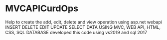 # MVCAPICurdOps
Help to create the add, edit, delete and view operation using asp.net webapi
INSERT DELETE EDIT UPDATE SELECT DATA USING MVC, WEB API, HTML, CSS, SQL DATABASE 
developed this code using vs2019 and sql 2017



